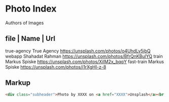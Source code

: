 # Photo Index
Authors of Images

## file              | Name                           | Url
true-agency            True Agency                      https://unsplash.com/photos/o4UhdLv5jbQ
webapp                 Shahadat Rahman                  https://unsplash.com/photos/BfrQnKBulYQ
train                  Markus Spiske                    https://unsplash.com/photos/XiIM2x_bqqY
fast-train             Markus Spiske                    https://unsplash.com/photos/i1rXgHI-z-8

## Markup
```html
<div class="subheader">Photo by XXXX on <a href="XXXX">Unsplash</a><br /><br /></div>
```